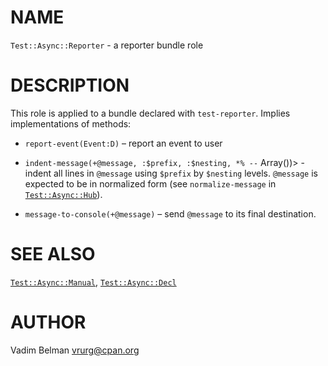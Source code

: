 NAME
====



`Test::Async::Reporter` - a reporter bundle role

DESCRIPTION
===========



This role is applied to a bundle declared with `test-reporter`. Implies implementations of methods:

  * `report-event(Event:D)` – report an event to user

  * `indent-message(+@message, :$prefix, :$nesting, *% --` Array())> - indent all lines in `@message` using `$prefix` by `$nesting` levels. `@message` is expected to be in normalized form (see `normalize-message` in [`Test::Async::Hub`](https://github.com/vrurg/raku-Test-Async/blob/v0.0.14/docs/md/Test/Async/Hub.md)).

  * `message-to-console(+@message)` – send `@message` to its final destination.

SEE ALSO
========

[`Test::Async::Manual`](https://github.com/vrurg/raku-Test-Async/blob/v0.0.14/docs/md/Test/Async/Manual.md), [`Test::Async::Decl`](https://github.com/vrurg/raku-Test-Async/blob/v0.0.14/docs/md/Test/Async/Decl.md)

AUTHOR
======

Vadim Belman <vrurg@cpan.org>

